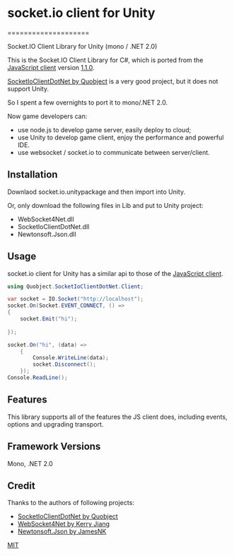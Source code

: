 # socket.io client for Unity
====================

Socket.IO Client Library for Unity (mono / .NET 2.0)

This is the Socket.IO Client Library for C#, which is ported from the [JavaScript client](https://github.com/Automattic/socket.io-client) version [1.1.0](https://github.com/socketio/socket.io-client/releases/tag/1.1.0).

[SocketIoClientDotNet by Quobject](https://github.com/Quobject/SocketIoClientDotNet) is a very good project, but it does not support Unity. 

So I spent a few overnights to port it to mono/.NET 2.0.

Now game developers can:
* use node.js to develop game server, easily deploy to cloud;
* use Unity to develop game client, enjoy the performance and powerful IDE.
* use websocket / socket.io to communicate between server/client.

## Installation

Downlaod socket.io.unitypackage and then import into Unity.

Or, only download the following files in Lib and put to Unity project:
* WebSocket4Net.dll
* SocketIoClientDotNet.dll
* Newtonsoft.Json.dll

## Usage
socket.io client for Unity has a similar api to those of the [JavaScript client](https://github.com/Automattic/socket.io-client).

```cs
using Quobject.SocketIoClientDotNet.Client;

var socket = IO.Socket("http://localhost");
socket.On(Socket.EVENT_CONNECT, () =>
{
	socket.Emit("hi");
	
});

socket.On("hi", (data) =>
	{
		Console.WriteLine(data);
		socket.Disconnect();
	});
Console.ReadLine();
```

## Features
This library supports all of the features the JS client does, including events, options and upgrading transport.

## Framework Versions
Mono, .NET 2.0

## Credit

Thanks to the authors of following projects:
* [SocketIoClientDotNet by Quobject](https://github.com/Quobject/SocketIoClientDotNet)
* [WebSocket4Net by Kerry Jiang](https://github.com/kerryjiang/WebSocket4Net)
* [Newtonsoft.Json by JamesNK](https://github.com/JamesNK/Newtonsoft.Json)

[MIT](http://opensource.org/licenses/MIT)
